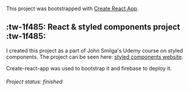 This project was bootstrapped with [Create React App](https://github.com/facebook/create-react-app).

## :tw-1f485: React & styled components project  :tw-1f485: 
I created this project as a part of John Smilga's Udemy course on styled components. The project can be seen here: [styled components website](https://styled-355cb.firebaseapp.com/ "styled components website"). 

Create-react-app was used to bootstrap it and firebase to deploy it. 

###### Project status: finished
